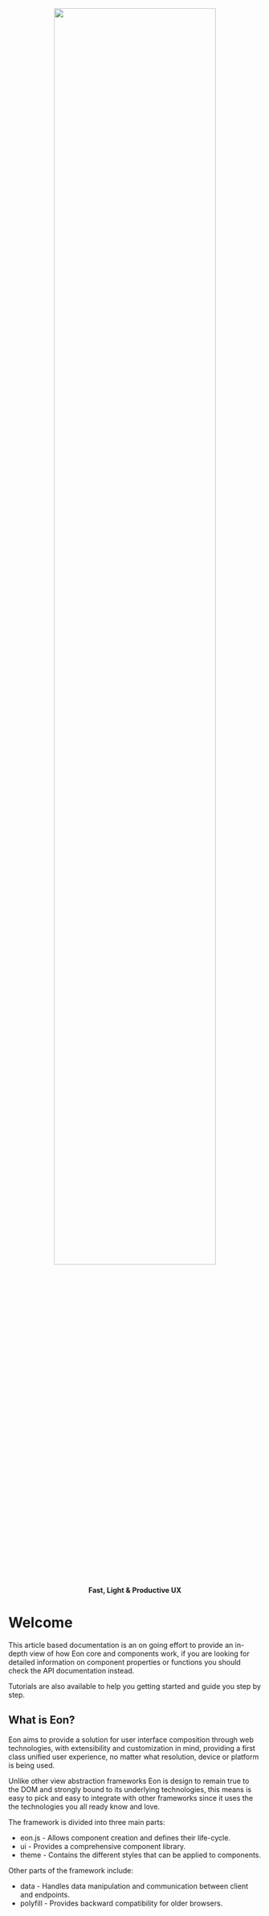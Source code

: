 <p style="margin-top: 80px" align="center"><img style="max-width: 600px; width: 80%" src="https://vimlet.com/resources/img/eon-h-flat.png"></img>
</p><p align="center"><strong>Fast, Light & Productive UX</strong></p>

# Welcome

This article based documentation is an on going effort to provide an in-depth view of how Eon core and components work, if you are looking for detailed information on component properties or functions you should check the API documentation instead.

Tutorials are also available to help you getting started and guide you step by step.

## What is Eon?

Eon aims to provide a solution for user interface composition through web technologies, with extensibility and customization in mind, providing a first class unified user experience, no matter what resolution, device or platform is being used. 

Unlike other view abstraction frameworks Eon is design to remain true to the DOM and strongly bound to its underlying technologies, this means is easy to pick and easy to integrate with other frameworks since it uses the the technologies you all ready know and love. 

The framework is divided into three main parts:

- eon.js - Allows component creation and defines their life-cycle.
- ui - Provides a comprehensive component library.
- theme - Contains the different styles that can be applied to components.

Other parts of the framework include:

- data - Handles data manipulation and communication between client and endpoints.
- polyfill - Provides backward compatibility for older browsers.
